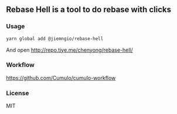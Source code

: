 
Rebase Hell is a tool to do rebase with clicks
------

### Usage

```bash
yarn global add @jiemngio/rebase-hell
```

And open http://repo.tiye.me/chenyong/rebase-hell/

### Workflow

https://github.com/Cumulo/cumulo-workflow

### License

MIT
